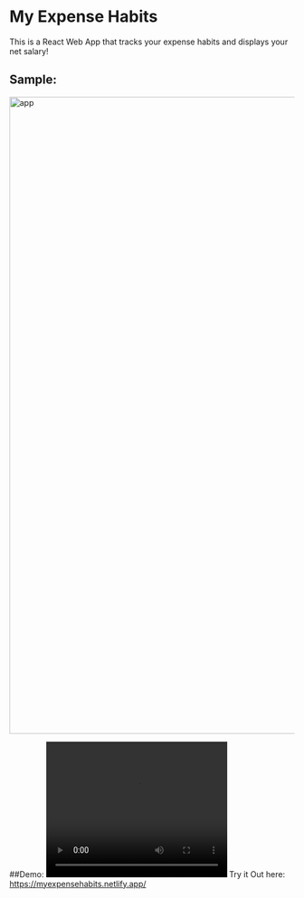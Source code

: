 # My Expense Habits
This is a React Web App that tracks your expense habits and displays your net salary!
## Sample:
<img width="1127" alt="app" src="https://user-images.githubusercontent.com/31680529/124103019-e0cfd600-da2e-11eb-915c-e8f6021be4d7.png">

##Demo:
<video width="320" height="240" autoplay src="https://user-images.githubusercontent.com/31680529/124105043-d57daa00-da30-11eb-832d-29fd5fa194da.mp4"     type="video/mp4">
</video>
Try it Out here: https://myexpensehabits.netlify.app/
